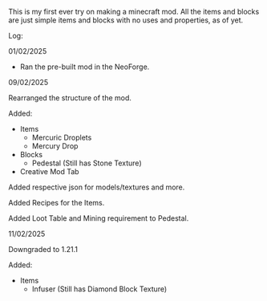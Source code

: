 This is my first ever try on making a minecraft mod.
All the items and blocks are just simple items and blocks with no uses and properties, as of yet.


Log:

01/02/2025 
* Ran the pre-built mod in the NeoForge.

09/02/2025

Rearranged the structure of the mod.

Added:
* Items
  * Mercuric Droplets
  * Mercury Drop
* Blocks
  * Pedestal (Still has Stone Texture)
* Creative Mod Tab

Added respective json for models/textures and more.

Added Recipes for the Items.

Added Loot Table and Mining requirement to Pedestal.

11/02/2025

Downgraded to 1.21.1

Added:
* Items
  * Infuser (Still has Diamond Block Texture)